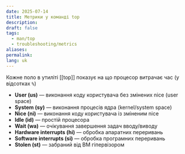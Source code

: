 ```yaml
---
date: 2025-07-14
title: Метрики у команді top
description: 
draft: false
tags:
  - man/top
  - troubleshooting/metrics
aliases: 
permalink: 
lang: uk
---
```


Кожне поло в утиліті [[top]] показує на що процесор витрачає час (у відсотках `%`)


- **User (us)** — виконання коду користувача без змінених nice (user space)
- **System (sy)** — виконання процесів ядра (kernel/system space)
- **Nice (ni)** — виконання коду користувача із зміненим nice
- **Idle (id)** — простій процесора
- **Wait (wa)** — очікування завершення задач вводу/виводу
- **Hardware interrupts (hi)** — обробка апаратних переривань
- **Software interrupts (si)** — обробка програмних переривань
- **Stolen (st)** — забраний від ВМ гіпервізором